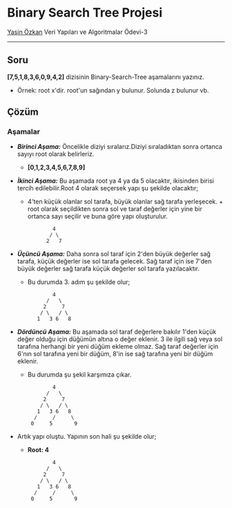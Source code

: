 # Binary Search Tree Projesi
[Yasin Özkan](https://github.com/yasinzkn) Veri Yapıları ve Algoritmalar Ödevi-3

***
## Soru
**[7,5,1,8,3,6,0,9,4,2]** dizisinin Binary-Search-Tree aşamalarını yazınız.

* Örnek: root x'dir. root'un sağından y bulunur. Solunda z bulunur vb.


## Çözüm
### Aşamalar
* ***Birinci Aşama:*** Öncelikle diziyi sıralarız.Diziyi sıraladıktan sonra ortanca sayıyı root olarak belirleriz.

  * **[0,1,2,3,4,5,6,7,8,9]**

* ***İkinci Aşama:*** Bu aşamada root ya 4 ya da 5 olacaktır, ikisinden birisi tercih edilebilir.Root 4 olarak seçersek yapı şu şekilde olacaktır;

  * 4'ten küçük olanlar sol tarafa, büyük olanlar sağ tarafa yerleşecek. + root olarak seçildikten sonra sol ve taraf değerler için yine bir ortanca sayı seçilir ve buna göre yapı oluşturulur.

                4
               / \
              2   7

* ***Üçüncü Aşama:*** Daha sonra sol taraf için 2'den büyük değerler sağ tarafa, küçük değerler ise sol tarafa gelecek. Sağ taraf için ise 7'den büyük değerler sağ tarafa küçük değerler sol tarafa yazılacaktır.
  * Bu durumda 3. adım şu şekilde olur;

                4   
              /   \
             2     7
            / \   / \
           1   3 6   8 

* ***Dördüncü Aşama:*** Bu aşamada sol taraf değerlere bakılır 1'den küçük değer olduğu için düğümün altına o değer eklenir. 3 ile ilgili sağ veya sol tarafına herhangi bir yeni düğüm ekleme olmaz. Sağ taraf değerler için 6'nın sol tarafına yeni bir düğüm, 8'in ise sağ tarafına yeni bir düğüm eklenir.
  * Bu durumda şu şekil karşımıza çıkar.

                4  
              /   \
             2     7
            / \   / \
           1   3 6   8
          /     /     \
         0     5       9

* Artık yapı oluştu. Yapının son hali şu şekilde olur;
  * **Root: 4**
  
                4  
              /   \
             2     7
            / \   / \
           1   3 6   8
          /     /     \
         0     5       9
